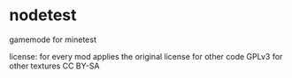 nodetest
========

gamemode for minetest

license:
for every mod applies the original license
for other code GPLv3
for other textures CC BY-SA
